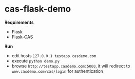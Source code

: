 cas-flask-demo
==============

**Requirements**

* Flask
* Flask-CAS

**Run**

* edit hosts ```127.0.0.1 testapp.casdemo.com```
* execute ```python demo.py```
* browse ```http://testapp.casdemo.com:5000```, it will redirect to ```www.casdemo.com/cas/login``` for authentication